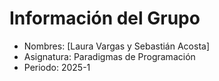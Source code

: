 # Información del Grupo

- Nombres: [Laura Vargas y Sebastián Acosta]
- Asignatura: Paradigmas de Programación
- Periodo: 2025-1
